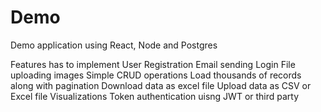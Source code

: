 # Demo
Demo application using React, Node and Postgres

Features has to implement
User Registration
Email sending
Login
File uploading images
Simple CRUD operations
Load thousands of records along with pagination
Download data as excel file
Upload data as CSV or Excel file
Visualizations
Token authentication uisng JWT or third party
